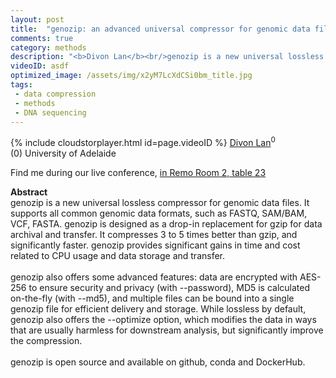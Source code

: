 ```yaml
---
layout: post
title:  "genozip: an advanced universal compressor for genomic data files"
comments: true
category: methods
description: "<b>Divon Lan</b><br/>genozip is a new universal lossless compressor for..."
videoID: asdf
optimized_image: /assets/img/x2yM7LcXdCSi0bm_title.jpg
tags:
 - data compression
 - methods
 - DNA sequencing
---
```

{% include cloudstorplayer.html id=page.videoID %}
<u>Divon Lan</u><sup>0</sup><br/>
\(0\) University of Adelaide

Find me during our live conference, [in Remo Room 2, table 23](https://remo.co)

<b>Abstract</b><br/>
genozip is a new universal lossless compressor for genomic data files. It supports all common genomic data formats, such as FASTQ, SAM/BAM, VCF, FASTA. genozip is designed as a drop-in replacement for gzip for data archival and transfer. It compresses 3 to 5 times better than gzip, and significantly faster.  genozip provides significant gains in time and cost related to CPU usage and data storage and transfer.<br/><br/>genozip also offers some advanced features: data are encrypted with AES-256 to ensure security and privacy \(with --password\), MD5 is calculated on-the-fly \(with --md5\), and multiple files can be bound into a single genozip file for efficient delivery and storage. While lossless by default, genozip also offers the --optimize option, which modifies the data in ways that are usually harmless for downstream analysis, but significantly improve the compression.<br/><br/>genozip is open source and available on github, conda and DockerHub.<br/><br/>
